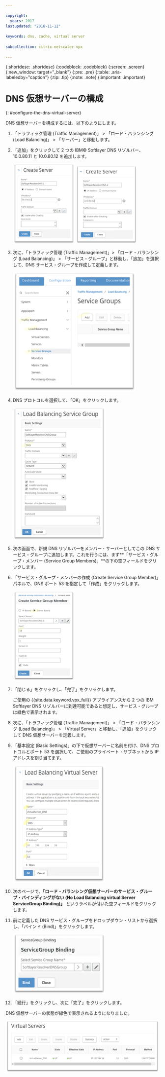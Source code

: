 ```yaml
---

copyright:
  years: 2017
lastupdated: "2018-11-12"

keywords: dns, cache, virtual server

subcollection: citrix-netscaler-vpx

---
```


{:shortdesc: .shortdesc}
{:codeblock: .codeblock}
{:screen: .screen}
{:new_window: target="_blank"}
{:pre: .pre}
{:table: .aria-labeledby="caption"}
{:tip: .tip}
{:note: .note}
{:important: .important}

# DNS 仮想サーバーの構成
{: #configure-the-dns-virtual-server}

DNS 仮想サーバーを構成するには、以下のようにします。

1. 「トラフィック管理 (Traffic Management)」 > 「ロード・バランシング (Load Balancing)」 > 「サーバー」と移動します。
2. 「追加」をクリックして 2 つの IBM© Softlayer DNS リゾルバー、10.0.80.11 と 10.0.80.12 を追加します。

	<img src="images/fp5.png" alt="図面" style="width: 200px;"/> <img src="images/fp5b.png" alt="図面" style="width: 200px;"/>

3. 次に、「トラフィック管理 (Traffic Management)」> 「ロード・バランシング (Load Balancing)」 > 「サービス・グループ」と移動し、「追加」を選択して、DNS サービス・グループを作成して定義します。

	<img src="images/fp6.png" alt="図面" style="width: 400px;"/>

4. DNS プロトコルを選択して、「OK」をクリックします。

	<img src="images/fp7.png" alt="図面" style="width: 300px;"/>

5. 次の画面で、新規 DNS リゾルバーをメンバー・サーバーとしてこの DNS サービス・グループに追加します。これを行うには、まず**「サービス・グループ・メンバー (Service Group Members)」**の下の空フィールドをクリックします。

6. 「サービス・グループ・メンバーの作成 (Create Service Group Member)」パネルで、DNS ポート 53 を指定して「作成」をクリックします。

	<img src="images/fp8.png" alt="図面" style="width: 200px;"/>

7. 「閉じる」をクリックし、「完了」をクリックします。

	ご使用の {{site.data.keyword.vpx_full}} アプライアンスから 2 つの IBM Softlayer DNS リゾルバーに到達可能であると想定し、サービス・グループは緑色で表示されます。

8. 次に、「トラフィック管理 (Traffic Management)」 > 「ロード・バランシング (Load Balancing)」 > 「Virtual Server」と移動し、「追加」をクリックして DNS 仮想サーバーを定義します。
9. 「基本設定 (Basic Settings)」の下で仮想サーバーに名前を付け、DNS プロトコルとポート 53 を選択して、ご使用のプライベート・サブネットから IP アドレスを割り当てます。

	<img src="images/fp9.png" alt="図面" style="width: 300px;"/>

10. 次のページで、**「ロード・バランシング仮想サーバーのサービス・グループ・バインディングがない (No Load Balancing virtual Server ServiceGroup Binding)」** というラベルが付いた空フィールドをクリックします。
11. 前に定義した DNS サービス・グループをドロップダウン・リストから選択し、「バインド (Bind)」をクリックします。  

	<img src="images/fp10.png" alt="図面" style="width: 300px;"/>

12. 「続行」をクリックし、次に「完了」をクリックします。

DNS 仮想サーバーの状態が緑色で表示されるようになりました。

<img src="images/fp11.png" alt="図面" style="width: 500px;"/>
